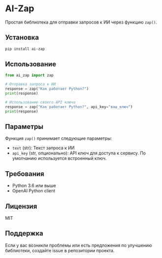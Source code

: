 # AI-Zap

Простая библиотека для отправки запросов к ИИ через функцию `zap()`.

## Установка

```bash
pip install ai-zap
```

## Использование

```python
from ai_zap import zap

# Отправка запроса к ИИ
response = zap("Как работает Python?")
print(response)

# Использование своего API ключа
response = zap("Как работает Python?", api_key="ваш_ключ")
print(response)
```

## Параметры

Функция `zap()` принимает следующие параметры:

- `text` (str): Текст запроса к ИИ
- `api_key` (str, опционально): API ключ для доступа к сервису. По умолчанию используется встроенный ключ.

## Требования

- Python 3.6 или выше
- OpenAI Python client

## Лицензия

MIT

## Поддержка

Если у вас возникли проблемы или есть предложения по улучшению библиотеки, создайте issue в репозитории проекта. 